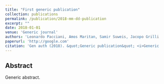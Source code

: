 ```yaml
---
title: "First generic publication"
collection: publications
permalink: /publication/2018-mm-dd-publication
excerpt: ""
date: 2018-01-01
venue: 'Generic journal'
authors: 'Leonardo Pacciani, Amos Maritan, Samir Suweis, Jacopo Grilli'
paperurl: 'http://google.com'
citation: 'Gen auth (2018). &quot;Generic publication&quot; <i>Generic journal</i>.'
---
```


## Abstract
Generic abstract.

